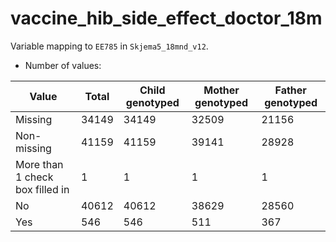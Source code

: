 # vaccine_hib_side_effect_doctor_18m
Variable mapping to `EE785` in `Skjema5_18mnd_v12`.
- Number of values:

| Value | Total | Child genotyped | Mother genotyped | Father genotyped |
| ----- | ----- | --------------- | ---------------- | ---------------- |
| Missing | 34149 | 34149 | 32509 | 21156 |
| Non-missing | 41159 | 41159 | 39141 | 28928 |
| More than 1 check box filled in | 1 | 1 | 1 |1 |
| No | 40612 | 40612 | 38629 |28560 |
| Yes | 546 | 546 | 511 |367 |



